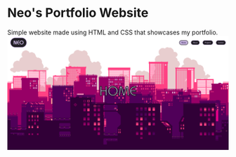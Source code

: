 # Neo's Portfolio Website
 Simple website made using HTML and CSS that showcases my portfolio.
![alt text](/src/img/screenshot.png)

